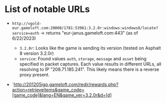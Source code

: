 # List of notable URLs
- `http://vgold-eur.gameloft.com:20000/1781:53961:3.2.0r:windows:windows8/locate?service=auth` -> returns "eur-janus.gameloft.com:443" (as of 6/22/2023)
  * `3.2.0r`: Looks like the game is sending its version (tested on Asphalt 8 version 3.2.0r)
  * `service`: Found values `auth`, `storage`, `message` and `asset` being specified in packet captures. Each value results in different URLs, all resolving to IP "208.71.185.241". This likely means there is a reverse proxy present.

- `http://201205igp.gameloft.com/redir/rewards.php?action=retrieveitems&game_code=[game_code]&lang=EN&game_ver=3.2.0r&d=[d]
